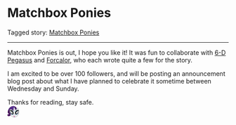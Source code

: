 # Matchbox Ponies

Tagged story: [Matchbox Ponies](https://www.fimfiction.net/story/543385/matchbox-ponies)

***

Matchbox Ponies is out, I hope you like it! It was fun to collaborate with [6-D Pegasus](https://www.fimfiction.net/user/293755/6-D+Pegasus) and [Forcalor](https://www.fimfiction.net/user/564657/Forcalor), who each wrote quite a few for the story.

I am excited to be over 100 followers, and will be posting an announcement blog post about what I have planned to celebrate it sometime between Wednesday and Sunday.

Thanks for reading, stay safe.  
![:raritystarry:](../../../ponies/emotes/raritystarry.png)
